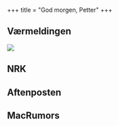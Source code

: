 +++
title = "God morgen, Petter"
+++

<!-- markdownlint-disable -->

## Værmeldingen

<img src="https://www.yr.no/nb/innhold/1-72837/meteogram.svg">

## NRK

<rssapp-wall id="cW6L4LwrCwFRSs4Z"></rssapp-wall><script src="https://widget.rss.app/v1/wall.js" type="text/javascript" async></script>

## Aftenposten

<rssapp-wall id="tyJ8iwLAbFE4cUBz"></rssapp-wall><script src="https://widget.rss.app/v1/wall.js" type="text/javascript" async></script>

## MacRumors

<rssapp-wall id="BcQTSRgIUNXS6Efu"></rssapp-wall><script src="https://widget.rss.app/v1/wall.js" type="text/javascript" async></script>
